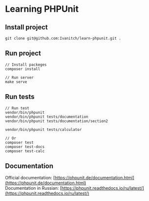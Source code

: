 # Learning PHPUnit

## Install project
``` 
git clone git@github.com:Ivanitch/learn-phpunit.git .
``` 
## Run project
``` 
// Install packeges
composer install

// Run server
make serve
```
## Run tests
```
// Run test
vendor/bin/phpunit
vendor/bin/phpunit tests/documentation
vendor/bin/phpunit tests/documentation/section2

vendor/bin/phpunit tests/calculator

// Or
composer test
composer test-docs
composer test-calc
 ```

## Documentation
Official documentation: [https://phpunit.de/documentation.html](https://phpunit.de/documentation.html)  
Documentation in Russian: [https://phpunit.readthedocs.io/ru/latest/](https://phpunit.readthedocs.io/ru/latest/)